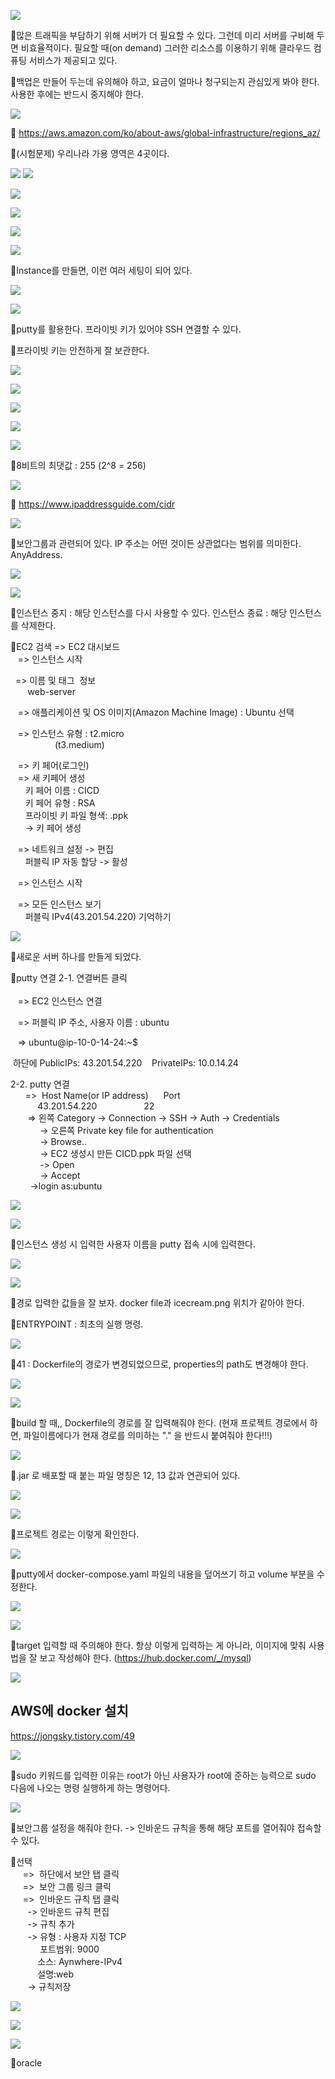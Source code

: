 ![](../image/Pasted%20image%2020240509120414.png)

📌많은 트래픽을 부담하기 위해 서버가 더 필요할 수 있다. 그런데 미리 서버를 구비해 두면 비효율적이다. 필요할 때(on demand) 그러한 리소스를 이용하기 위해 클라우드 컴퓨팅 서비스가 제공되고 있다.

📌백업은 만들어 두는데 유의해야 하고, 요금이 얼마나 청구되는지 관심있게 봐야 한다. 사용한 후에는 반드시 중지해야 한다.

![](../image/Pasted%20image%2020240509120904.png)

📌 https://aws.amazon.com/ko/about-aws/global-infrastructure/regions_az/

📌(시험문제) 우리나라 가용 영역은 4곳이다.

![](../image/Pasted%20image%2020240509121039.png)
![](../image/Pasted%20image%2020240509121359.png)

![](../image/Pasted%20image%2020240509121411.png)

![](../image/Pasted%20image%2020240509121458.png)

![](../image/Pasted%20image%2020240509121711.png)

![](../image/Pasted%20image%2020240509121830.png)

📌Instance를 만들면, 이런 여러 세팅이 되어 있다.

![](../image/Pasted%20image%2020240509121906.png)

![](../image/Pasted%20image%2020240509122124.png)

📌putty를 활용한다. 프라이빗 키가 있어야 SSH 연결할 수 있다.

📌프라이빗 키는 안전하게 잘 보관한다.

![](../image/Pasted%20image%2020240509122502.png)

![](../image/Pasted%20image%2020240509122515.png)

![](../image/Pasted%20image%2020240509122546.png)

![](../image/Pasted%20image%2020240509122707.png)

![](../image/Pasted%20image%2020240509122755.png)

📌8비트의 최댓값 : 255 (2^8 = 256)

![](../image/Pasted%20image%2020240509123049.png)

📌 https://www.ipaddressguide.com/cidr


![](../image/Pasted%20image%2020240509123213.png)

📌보안그룹과 관련되어 있다. IP 주소는 어떤 것이든 상관없다는 범위를 의미한다. AnyAddress.

![](../image/Pasted%20image%2020240509123437.png)

![](../image/Pasted%20image%2020240509123919.png)

📌인스턴스 중지 : 해당 인스턴스를 다시 사용할 수 있다.
인스턴스 종료 : 해당 인스턴스를 삭제한다.

📌EC2 검색 => EC2 대시보드   
   => 인스턴스 시작  
  
  => 이름 및 태그  정보  
       web-server  
  
   => 애플리케이션 및 OS 이미지(Amazon Machine Image) : Ubuntu 선택  
  
   => 인스턴스 유형 : t2.micro  
                  (t3.medium)   
  
   => 키 페어(로그인)   
   => 새 키페어 생성  
      키 페어 이름 : CICD  
      키 페어 유형 : RSA  
      프라이빗 키 파일 형색: .ppk  
      -> 키 페어 생성  
  
   => 네트워크 설정 -> 편집  
      퍼블릭 IP 자동 할당 -> 활성  
  
   => 인스턴스 시작  
  
   => 모든 인스턴스 보기  
      퍼블릭 IPv4(43.201.54.220) 기억하기


![](../image/Pasted%20image%2020240509124950.png)

📌새로운 서버 하나를 만들게 되었다.

📌putty 연결
2-1. 연결버튼 클릭   
      
   => EC2 인스턴스 연결  
  
   => 퍼블릭 IP 주소, 사용자 이름 : ubuntu  
  
   => ubuntu@ip-10-0-14-24:~$  
  
 하단에 PublicIPs: 43.201.54.220    PrivateIPs: 10.0.14.24  
  
  
2-2. putty 연결  
      =>  Host Name(or IP address)      Port  
             43.201.54.220                         22  
       => 왼쪽 Category -> Connection -> SSH -> Auth -> Credentials  
            -> 오른쪽 Private key file for authentication   
            -> Browse..  
            -> EC2 생성시 만든 CICD.ppk 파일 선택  
            -> Open  
            -> Accept  
        ->login as:ubuntu

![](../image/Pasted%20image%2020240509141346.png)

![](../image/Pasted%20image%2020240509141737.png)

📌인스턴스 생성 시 입력한 사용자 이름을 putty 접속 시에 입력한다.

![](../image/Pasted%20image%2020240509143009.png)

![](../image/Pasted%20image%2020240509143904.png)

📌경로 입력한 값들을 잘 보자. docker file과 icecream.png 위치가 같아야 한다.

📌ENTRYPOINT : 최초의 실행 명령.

![](../image/Pasted%20image%2020240509144337.png)

📌41 : Dockerfile의 경로가 변경되었으므로, properties의 path도 변경해야 한다.

![](../image/Pasted%20image%2020240509144426.png)

![](../image/Pasted%20image%2020240509150322.png)

📌build 할 때,, Dockerfile의 경로를 잘 입력해줘야 한다. (현재 프로젝트 경로에서 하면, 파일이름에다가 현재 경로를 의미하는 "." 을 반드시 붙여줘야 한다!!!)

![](../image/Pasted%20image%2020240509152940.png)

📌.jar 로 배포할 때 붙는 파일 명칭은 12, 13 값과 연관되어 있다.

![](../image/Pasted%20image%2020240509153023.png)

![](../image/Pasted%20image%2020240509153224.png)

📌프로젝트 경로는 이렇게 확인한다.

![](../image/Pasted%20image%2020240509155335.png)

📌putty에서 docker-compose.yaml 파일의 내용을 덮어쓰기 하고 volume 부분을 수정한다.

![](../image/Pasted%20image%2020240509154613.png)

![](../image/Pasted%20image%2020240509154625.png)

📌target 입력할 때 주의해야 한다. 항상 이렇게 입력하는 게 아니라, 이미지에 맞춰 사용법을 잘 보고 작성해야 한다. (https://hub.docker.com/_/mysql)

![](../image/Pasted%20image%2020240509160207.png)


## AWS에 docker 설치
https://jongsky.tistory.com/49

![](../image/Pasted%20image%2020240509163219.png)

📌sudo 키워드를 입력한 이유는 root가 아닌 사용자가 root에 준하는 능력으로 sudo 다음에 나오는 명령 실행하게 하는 명령어다.

![](../image/Pasted%20image%2020240509170242.png)

📌보안그룹 설정을 해줘야 한다. -> 인바운드 규칙을 통해 해당 포트를 열어줘야 접속할 수 있다.

📌선택  
     =>  하단에서 보안 탭 클릭  
     =>  보안 그룹 링크 클릭  
     =>  인바운드 규칙 탭 클릭  
       -> 인바운드 규칙 편집  
       -> 규칙 추가  
       -> 유형 : 사용자 지정 TCP  
            포트범위: 9000  
            소스: Aynwhere-IPv4  
            설명:web  
       -> 규칙저장

![](../image/Pasted%20image%2020240509170442.png)

![](../image/Pasted%20image%2020240509170501.png)

![](../image/Pasted%20image%2020240509170617.png)

📌oracle 